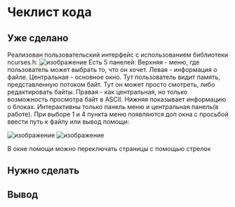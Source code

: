 # Чеклист кода
## Уже сделано
Реализован пользовательский интерфейс с использованием библиотеки ncurses.h:
![изображение](https://github.com/BaTyANl/OSISP/assets/159899923/4c6d904f-ed4f-4943-8916-e3a53b672eda)
Есть 5 панелей: Верхняя - меню, где пользователь может выбрать то, что он хочет. Левая - информация о файле. Центральная - основное окно. Тут пользователь видит память, представленную потоком байт. Тут он может просто смотреть, либо редактировать байты. Правая - как центральная, но только возможность просмотра байт в ASCII. Нижняя показывает информацию о блоках. Интерактивны только панель меню и центральная панель(в работе). При выборе 1 и 4 пункта меню появляются доп окна с просьбой ввести путь к файлу или вывод помощи:

![изображение](https://github.com/BaTyANl/OSISP/assets/159899923/51a78c0b-d7c2-42d1-b87b-ec842e0fdc31)
![изображение](https://github.com/BaTyANl/OSISP/assets/159899923/515ce9f2-ebc4-4a04-af37-f48327719bb6)

В окне помощи можно переключать страницы с помощью стрелок


## Нужно сделать
## Вывод
